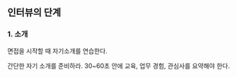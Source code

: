 ## 인터뷰의 단계



### 1. 소개

면접을 시작할 때 자기소개를 연습한다.

간단한 자기 소개를 준비하라. 30~60초 안에 교육, 업무 경험, 관심사를 요약해야 한다. 
